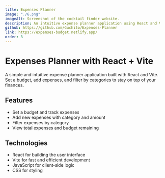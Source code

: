 ```yaml
---
title: Expenses Planner
image: "./6.png"
imageAlt: Screenshot of the cocktail finder website.
description: An intuitive expense planner application using React and Vite, featuring budget tracking, expense categorization, and filtering, with JavaScript for logic and CSS for styling to deliver a seamless user experience.
github: https://github.com/Guchito/Expenses-Planner
link: https://expenses-budget.netlify.app/
order: 3
---
```


# Expenses Planner with React + Vite

A simple and intuitive expense planner application built with React and Vite. Set a budget, add expenses, and filter by categories to stay on top of your finances.

## Features

* Set a budget and track expenses
* Add new expenses with category and amount
* Filter expenses by category
* View total expenses and budget remaining

## Technologies

* React for building the user interface
* Vite for fast and efficient development
* JavaScript for client-side logic
* CSS for styling
